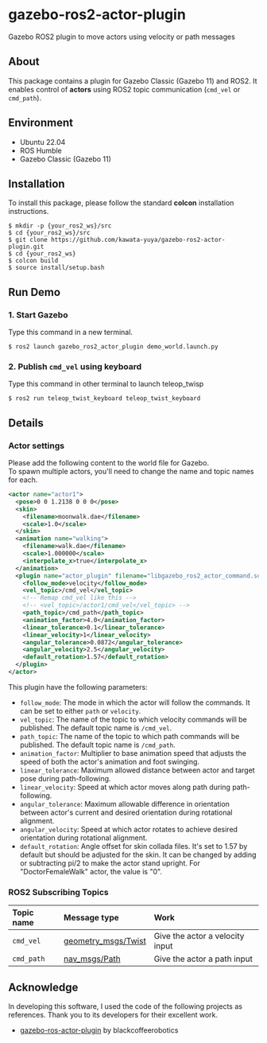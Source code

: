 # gazebo-ros2-actor-plugin
Gazebo ROS2 plugin to move actors using velocity or path messages 

## About

This package contains a plugin for Gazebo Classic (Gazebo 11) and ROS2.
It enables control of **actors** using ROS2 topic communication (`cmd_vel` or `cmd_path`).

<!-- insert demo video -->

## Environment
- Ubuntu 22.04
- ROS Humble
- Gazebo Classic (Gazebo 11)


## Installation

To install this package, please follow the standard **colcon** installation instructions.

```shell
$ mkdir -p {your_ros2_ws}/src
$ cd {your_ros2_ws}/src
$ git clone https://github.com/kawata-yuya/gazebo-ros2-actor-plugin.git
$ cd {your_ros2_ws}
$ colcon build
$ source install/setup.bash
```

## Run Demo
### 1. Start Gazebo

Type this command in a new terminal.

```shell
$ ros2 launch gazebo_ros2_actor_plugin demo_world.launch.py
```

### 2. Publish `cmd_vel` using keyboard

Type this command in other terminal to launch teleop_twisp

```shell
$ ros2 run teleop_twist_keyboard teleop_twist_keyboard 
```

<!-- TODO: add node map -->

## Details
### Actor settings

Please add the following content to the world file for Gazebo.  
To spawn multiple actors, you'll need to change the name and topic names for each.

```xml
<actor name="actor1">
  <pose>0 0 1.2138 0 0 0</pose>
  <skin>
    <filename>moonwalk.dae</filename>
    <scale>1.0</scale>
  </skin>
  <animation name="walking">
    <filename>walk.dae</filename>
    <scale>1.000000</scale>
    <interpolate_x>true</interpolate_x>
  </animation>
  <plugin name="actor_plugin" filename="libgazebo_ros2_actor_command.so">
    <follow_mode>velocity</follow_mode>
    <vel_topic>/cmd_vel</vel_topic>
    <!-- Remap cmd_vel like this -->
    <!-- <vel_topic>/actor1/cmd_vel</vel_topic> --> 
    <path_topic>/cmd_path</path_topic>
    <animation_factor>4.0</animation_factor>
    <linear_tolerance>0.1</linear_tolerance>
    <linear_velocity>1</linear_velocity>
    <angular_tolerance>0.0872</angular_tolerance>
    <angular_velocity>2.5</angular_velocity>
    <default_rotation>1.57</default_rotation>
  </plugin>
</actor>
```

<!-- 
This is a quotation from https://github.com/blackcoffeerobotics/gazebo-ros-actor-plugin .
-->
This plugin have the following parameters:

- `follow_mode`: The mode in which the actor will follow the commands. It can be set to either `path` or `velocity`.
- `vel_topic`: The name of the topic to which velocity commands will be published. The default topic name is `/cmd_vel`.
- `path_topic`: The name of the topic to which path commands will be published. The default topic name is `/cmd_path`.
- `animation_factor`: Multiplier to base animation speed that adjusts the speed of both the actor's animation and foot swinging.
- `linear_tolerance`: Maximum allowed distance between actor and target pose during path-following.
- `linear_velocity`: Speed at which actor moves along path during path-following.
- `angular_tolerance`: Maximum allowable difference in orientation between actor's current and desired orientation during rotational alignment.
- `angular_velocity`: Speed at which actor rotates to achieve desired orientation during rotational alignment.
- `default_rotation`: Angle offset for skin collada files. It's set to 1.57 by default but should be adjusted for the skin. It can be changed by adding or subtracting pi/2 to make the actor stand upright. For "DoctorFemaleWalk" actor, the value is "0".


### ROS2 Subscribing Topics

| Topic name | Message type | Work |
|:---|:---|:---|
| `cmd_vel`  | [geometry_msgs/Twist](http://docs.ros.org/api/geometry_msgs/html/msg/Twist.html) | Give the actor a velocity input |
| `cmd_path` | [nav_msgs/Path](http://docs.ros.org/api/nav_msgs/html/msg/Path.html) | Give the actor a path input |


## Acknowledge
In developing this software, I used the code of the following projects as references.
Thank you to its developers for their excellent work.

- [gazebo-ros-actor-plugin](https://github.com/blackcoffeerobotics/gazebo-ros-actor-plugin) by blackcoffeerobotics
